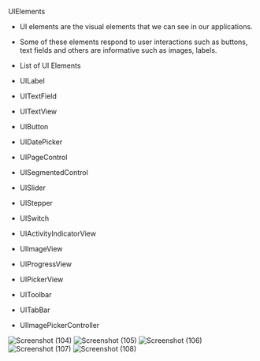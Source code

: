
 UIElements
* UI elements are the visual elements that we can see in our applications. 
* Some of these elements respond to user interactions such as buttons, text fields and others are informative such as images, labels.

* List of UI Elements

* UILabel
* UITextField
* UITextView
* UIButton
* UIDatePicker
* UIPageControl
* UISegmentedControl
* UISlider
* UIStepper
* UISwitch
* UIActivityIndicatorView
* UIImageView
* UIProgressView
* UIPickerView
* UIToolbar
* UITabBar
* UIImagePickerController

![Screenshot (104)](https://user-images.githubusercontent.com/85922433/122772544-1f45f200-d2c5-11eb-8568-b01c1793c643.png)
![Screenshot (105)](https://user-images.githubusercontent.com/85922433/122772550-210fb580-d2c5-11eb-9d92-6705f5454d63.png)
![Screenshot (106)](https://user-images.githubusercontent.com/85922433/122772555-2240e280-d2c5-11eb-9d28-a6004d218378.png)
![Screenshot (107)](https://user-images.githubusercontent.com/85922433/122772558-23720f80-d2c5-11eb-84fa-4a4377b852a4.png)
![Screenshot (108)](https://user-images.githubusercontent.com/85922433/122772563-240aa600-d2c5-11eb-9068-b8582241c5d0.png)
